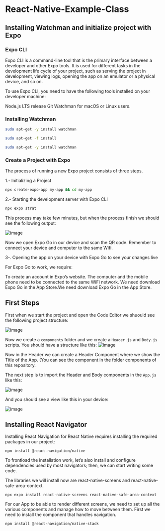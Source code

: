 # React-Native-Example-Class

## Installing Watchman and initialize project with Expo

### Expo CLI
Expo CLI is a command-line tool that is the primary interface between a developer and other Expo tools. It is used for different tasks in the development life cycle of your project, such as serving the project in development, viewing logs, opening the app on an emulator or a physical device, and so on.

To use Expo CLI, you need to have the following tools installed on your developer machine:

Node.js LTS release
Git
Watchman for macOS or Linux users.

### Installing Watchman

```bash
sudo apt-get -y install watchman
```


```bash
sudo apt-get -f install
```


```bash
sudo apt-get -y install watchman
```
### Create a Project with Expo

The process of running a new Expo project consists of three steps.



1.- Initializing a Project

```bash
npx create-expo-app my-app && cd my-app
```


2.- Starting the development server with Expo CLI

```bash
npx expo strat
```

This process may take few minutes, but when the process finish we should see the following output: 

![image](https://github.com/Suareguen/React-Native-Example-Class/assets/103899316/7b14175c-a40a-4f9f-af75-a9475be97e74)

Now we open Expo Go in our device and scan the QR code.
Remember to connect your device and computer to the same Wifi.



3-. Opening the app on your device with Expo Go to see your changes live

For Expo Go to work, we require:

To create an account in Expo’s website.
The computer and the mobile phone need to be connected to the same WiFi network.
We need download Expo Go in the App Store.We need download Expo Go in the App Store.

## First Steps

First when we start the project and open the Code Editor we shuould see the following project structure:

![image](https://github.com/Suareguen/React-Native-Example-Class/assets/103899316/6e50237a-15e3-473d-a710-0fbc08fd1819)

Now we create a `components` folder and we create a `Header.js` and `Body.js` scripts.
You should have a structure like this: 
![image](https://github.com/Suareguen/React-Native-Example-Class/assets/103899316/4b811a7a-4b92-4344-a3c9-b72c6be8363c)

Now in the Header we can create a Header Component where we show the Title of the App. (You can see the component in the folder components of this  repository.

The next step is to import the Header and Body components in the `App.js` like this:

![image](https://github.com/Suareguen/React-Native-Example-Class/assets/103899316/171a17ff-79b2-4d2e-9d80-c6b11bf115f5)

And you should see a view like this in your device: 


![image](https://github.com/Suareguen/React-Native-Example-Class/assets/103899316/d65c3bbc-5090-464d-a775-6b3860b97fb7)



## Installing React Navigator

Installing React Navigation for React Native requires installing the required packages in our project:

```
npm install @react-navigation/native
```

To frontload the installation work, let’s also install and configure dependencies used by most navigators; then, we can start writing some code.

The libraries we will install now are react-native-screens and react-native-safe-area-context.

```
npx expo install react-native-screens react-native-safe-area-context

```

For our App to be able to render different screens, we need to set up all the various components and manage how to move between them. First we need to install the component that handles navigation.

```
npm install @react-navigation/native-stack
```











